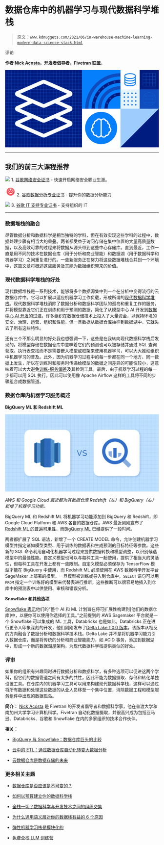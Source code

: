 # 数据仓库中的机器学习与现代数据科学堆栈

> 原文：[`www.kdnuggets.com/2021/06/in-warehouse-machine-learning-modern-data-science-stack.html`](https://www.kdnuggets.com/2021/06/in-warehouse-machine-learning-modern-data-science-stack.html)

评论

**作者 [Nick Acosta](https://www.linkedin.com/in/nick-acosta-0a9165103/)，开发者倡导者，Fivetran 联盟**。

![现代数据堆栈](img/1d62e85840a765cd7077159441d92df3.png)

* * *

## 我们的前三大课程推荐

![](img/0244c01ba9267c002ef39d4907e0b8fb.png) 1\. [谷歌网络安全证书](https://www.kdnuggets.com/google-cybersecurity) - 快速开启网络安全职业生涯。

![](img/e225c49c3c91745821c8c0368bf04711.png) 2\. [谷歌数据分析专业证书](https://www.kdnuggets.com/google-data-analytics) - 提升你的数据分析能力

![](img/0244c01ba9267c002ef39d4907e0b8fb.png) 3\. [谷歌 IT 支持专业证书](https://www.kdnuggets.com/google-itsupport) - 支持组织的 IT

* * *

### 数据堆栈的融合

尽管数据分析和数据科学是相当独特的学科，但在有效实现这些学科的过程中，数据处理步骤有相当大的重叠。两者都受益于访问存储在集中位置的大量高质量数据，以及高效可靠的过程来将数据从源头带到这些中心存储库。直到最近，工作一直是用不同的技术在数据仓库（用于分析和商业智能）和数据湖（用于数据科学和机器学习）之间重复进行的。一些新服务正在努力将这些数据堆栈合并到一个环境中，这篇文章将概述这些服务及其能为数据组织带来的价值。

### 现代数据科学堆栈的好处

现代数据堆栈是一系列技术，能够将多个数据源集中到一个在分析中变得流行的云数据仓库中。它可以扩展以适应机器学习工作负载，形成所谓的[现代数据科学堆栈](https://fivetran.com/blog/modern-data-science-stack)。现代数据科学堆栈消除了数据分析和数据科学团队的孤岛和重复工作的服务，并将模型靠近它们正在训练和用于预测的数据，简化了从模型中心 AI 开发到[数据中心 AI 开发](https://www.youtube.com/watch?v=06-AZXmwHjo)的过渡。许多组织在数据仓储技术上投入了大量资金，以保持环境的安全、治理、运营、组织和性能，但一旦数据从数据仓库抽样到数据湖中，它就失去了所有这些特性。

还有三个不那么明显的好处我也想强调一下，这些是在我转向现代数据科学栈后发现的。将模型存储在数据仓库中意味着它们的预测也可以被存储并通过 SQL 查询获取。执行表查找而不是需要嵌入模型或框架来使用机器学习，可以大大推动组织中机器学习的普及。此外，因为机器学习过程中的每一步都在同一个地方、同一数据上发生，所以在训练时和服务时传递给模型的数据之间差异的可能性较小，这意味着可以大大避免[训练-服务偏差](https://www.tensorflow.org/tfx/guide/tfdv#skewdetect)及其检测工具。最后，由于机器学习过程的每一步都可以用 SQL 执行，因此可以使用像 Apache Airflow 这样的工具将不同的步骤组合成数据管道。

### 数据仓库内机器学习服务概述

**BigQuery ML 和 Redshift ML**

![Redshift 与 Bigquery](img/c6ac7c81de9e9302856ca3d8ffdba882.png)

*AWS 和 Google Cloud 最近都为其数据仓库 Redshift（左）和 BigQuery（右）新增了机器学习功能。*

BigQuery ML 和 Redshift ML 将机器学习功能添加到 BigQuery 和 Redshift，即 Google Cloud Platform 和 AWS 各自的数据仓库。AWS 最近刚刚宣布了[Redshift ML 的普遍可用性](https://aws.amazon.com/about-aws/whats-new/2021/05/aws-announces-general-availability-of-amazon-redshift-ml/)，而[BigQuery ML](https://cloud.google.com/blog/topics/developers-practitioners/how-build-demand-forecasting-models-bigquery-ml) 已经提供了一段时间。

两者都扩展了 SQL 语法，新增了一个 CREATE MODEL 命令，允许创建机器学习模型并指定诸如模型类型、用于训练的数据表和生成预测的目标特征等参数。这些新的 SQL 命令利用自动化机器学习过程来提供数据转换和模型调整，以识别候选模型中的最佳性能。自定义模型也可以与每种工具一起使用，提供了相当大的灵活性，但每种工具在开发上都有一些限制。自定义模型必须保存为 TensorFlow 模型才能在 BigQuery 中使用，而 Redshift ML 必须使用在 AWS 数据科学开发平台 SageMaker 上部署的模型。一旦模型被训练或导入到仓库中，`SELECT` 语句可以用 `FROM` 指定一个训练好的模型来代替表进行推断，这些推断可以很容易地插入到仓库中的预测表中以供使用、审核和错误分析。

**Snowflake 和其他选项**

[Snowflake 表示](https://www.protocol.com/enterprise/databricks-snowflake-analytics)他们的“整个 AI 和 ML 计划旨在将可扩展性构建到[他们的数据仓库]中，以便你可以使用你选择的工具。”之前提到的 AWS Sagemaker 平台就是一个 Snowflake 可以集成的 ML 工具，Databricks 也是如此。Databricks 正在进行更令人印象深刻的开发，他们刚刚发布了[Delta Lake 1.0.0 版本](https://delta.io/news/delta-lake-1-0-0-released/)，该版本从相反的方向融合了数据分析和数据科学技术栈。Delta Lake 并不是将机器学习能力引入数据仓库，而是将传统的分析和商业智能能力，如 ACID 事务，添加到数据湖中，形成一个新的数据湖屋架构，为现代数据科学栈提供类似的好处。

### 评审

如果你的组织有兴趣同时进行数据分析和数据科学，有多种选项可以促进这两个学科，但它们的数据管道之间有太多的共性，因此不能为数据摄取、存储和转化单独设置工具。在仓库内的机器学习工具可以用来构建现代数据科学栈，这样可以通过将所有数据和处理这些数据的从业人员移至一个集中位置，消除数据工程和模型服务组件中出现的数据孤岛。

**简介：** [Nick Acosta](https://www.linkedin.com/company/fivetran) 是 Fivetran 的开发者倡导者和数据科学家，他在普渡大学和南加州大学学习计算机科学。Fivetran 自动化数据摄取，并很高兴成为包括亚马逊、Databricks、谷歌和 Snowflake 在内的多家组织的技术合作伙伴。

**相关：**

+   [BigQuery 与 Snowflake：数据仓库巨头的比较](https://www.kdnuggets.com/2021/06/bigquery-snowflake-comparison-data-warehouse-giants.html)

+   [云中的 ETL：通过数据仓库自动化转变大数据分析](https://www.kdnuggets.com/2021/04/etl-cloud-transforming-big-data-analytics-data-warehouse-automation.html)

+   [云数据仓库是数据存储的未来](https://www.kdnuggets.com/2021/01/cloud-data-warehouse-future-data-storage.html)

### 更多相关主题

+   [数据仓库是否应该是不可变的？](https://www.kdnuggets.com/2022/05/data-warehouse-immutable.html)

+   [如何以预算建立你的数据科学栈](https://www.kdnuggets.com/2022/01/data-science-stack-budget.html)

+   [全栈一切？数据科学与开发技术之间的组织交集](https://www.kdnuggets.com/2022/08/full-stack-everything-organizational-intersections-data-science-dev-tech.html)

+   [为什么通用语义层对你的数据栈有益的 6 个原因](https://www.kdnuggets.com/2024/01/cube-6-reasons-why-a-universal-semantic-layer-is-beneficial)

+   [弹性机器学习栈是模块化的](https://www.kdnuggets.com/2022/06/comet-resilient-ml-stack-modular.html)

+   [免费全栈 LLM 训练营](https://www.kdnuggets.com/2023/06/free-full-stack-llm-bootcamp.html)

